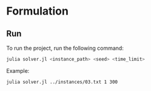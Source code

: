 # Formulation

## Run

To run the project, run the following command:

```bash
julia solver.jl <instance_path> <seed> <time_limit>
```

Example:

```bash
julia solver.jl ../instances/03.txt 1 300
```
